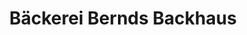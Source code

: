 ---
title: "Bäckerei Bernds Backhaus"
url: /moenchsroth/baeckerei-bernds-backhaus/
shop: Bäckerei
---